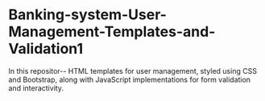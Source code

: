 # Banking-system-User-Management-Templates-and-Validation1
 In this repositor-- HTML templates for user management, styled using CSS and Bootstrap, along with JavaScript implementations for form validation and interactivity.
